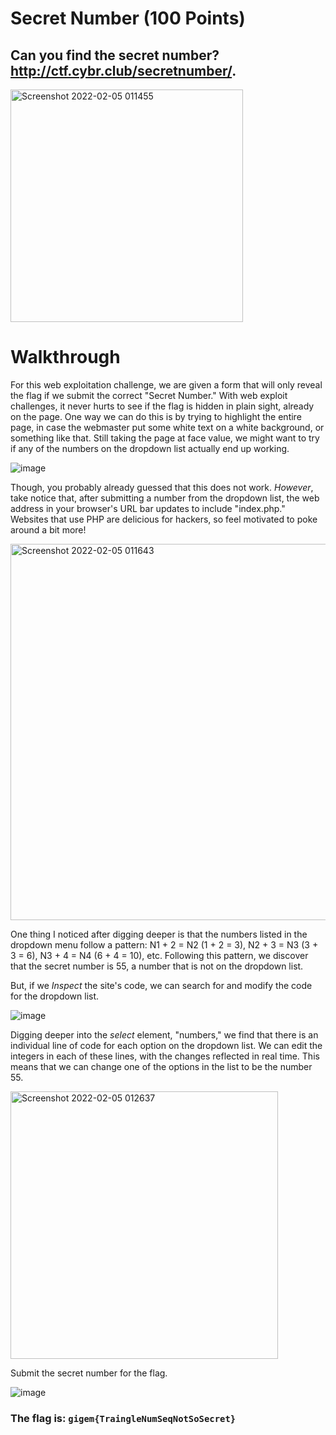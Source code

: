 # Secret Number (100 Points)

## Can you find the secret number? http://ctf.cybr.club/secretnumber/.

<img width="372" alt="Screenshot 2022-02-05 011455" src="https://user-images.githubusercontent.com/99063625/152632596-cbe28853-5b55-4e3b-bd05-f2c4e94f0159.png">

# Walkthrough

For this web exploitation challenge, we are given a form that will only reveal the flag if we submit the correct "Secret Number." With web exploit challenges, it never hurts to see if the flag is hidden in plain sight, already on the page. One way we can do this is by trying to highlight the entire page, in case the webmaster put some white text on a white background, or something like that. Still taking the page at face value, we might want to try if any of the numbers on the dropdown list actually end up working.  

![image](https://user-images.githubusercontent.com/99063625/157762040-61966942-2c75-4999-a5a1-7b1f69b124a0.png)

Though, you probably already guessed that this does not work. *However*, take notice that, after submitting a number from the dropdown list, the web address in your browser's URL bar updates to include "index.php." Websites that use PHP are delicious for hackers, so feel motivated to poke around a bit more!

<img width="602" alt="Screenshot 2022-02-05 011643" src="https://user-images.githubusercontent.com/99063625/152632628-4cd8f82c-8ff3-4e7f-b625-2c24caf5bc6c.png">

One thing I noticed after digging deeper is that the numbers listed in the dropdown menu follow a pattern: N1 + 2 = N2 (1 + 2 = 3), N2 + 3 = N3 (3 + 3 = 6), N3 + 4 = N4 (6 + 4 = 10), etc. Following this pattern, we discover that the secret number is 55, a number that is not on the dropdown list.

But, if we *Inspect* the site's code, we can search for and modify the code for the dropdown list.

![image](https://user-images.githubusercontent.com/99063625/158109565-36e57da2-a8d9-4015-a372-012aa4a73066.png)

Digging deeper into the *select* element, "numbers," we find that there is an individual line of code for each option on the dropdown list. We can edit the integers in each of these lines, with the changes reflected in real time. This means that we can change one of the options in the list to be the number 55.

<img width="428" alt="Screenshot 2022-02-05 012637" src="https://user-images.githubusercontent.com/99063625/152632876-83582361-a35f-455b-a2f9-fca8496067d6.png">

Submit the secret number for the flag.

![image](https://user-images.githubusercontent.com/99063625/157760816-d635e39e-2249-449a-831b-68c99a19cb48.png)

### The flag is: ```gigem{TraingleNumSeqNotSoSecret}```
